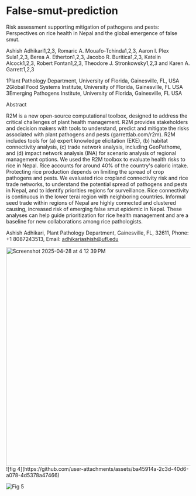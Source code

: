 
# False-smut-prediction

Risk assessment supporting mitigation of pathogens and pests: Perspectives on rice health in Nepal and the global emergence of false smut.

Ashish Adhikari1,2,3,  Romaric A. Mouafo-Tchinda1,2,3, Aaron I. Plex Sula1,2,3, Berea A. Etherton1,2,3, Jacobo R. Buritica1,2,3, Katelin Alcock1,2,3, Robert Fontan1,2,3, Theodore J. Stronkowsky1,2,3 and Karen A. Garrett1,2,3

1Plant Pathology Department, University of Florida, Gainesville, FL, USA
2Global Food Systems Institute, University of Florida, Gainesville, FL USA
3Emerging Pathogens Institute, University of Florida, Gainesville, FL USA



Abstract

R2M is a new open-source computational toolbox, designed to address the critical challenges of plant health management. R2M provides stakeholders and decision makers with tools to understand, predict and mitigate the risks associated with plant pathogens and pests (garrettlab.com/r2m). R2M includes tools for (a) expert knowledge elicitation (EKE), (b) habitat connectivity analysis, (c) trade network analysis, including GeoPathome, and (d) impact network analysis (INA) for scenario analysis of regional management options. We used the R2M toolbox to evaluate health risks to rice in Nepal. Rice accounts for around 40% of the country's caloric intake. Protecting rice production depends on limiting the spread of crop pathogens and pests. We evaluated rice cropland connectivity risk and rice trade networks, to understand the potential spread of pathogens and pests in Nepal, and to identify priorities regions for surveillance. Rice connectivity is continuous in the lower terai region with neighboring countries.  Informal seed trade within regions of Nepal are highly connected and clustered causing, increased risk of emerging false smut epidemic in Nepal. These analyses can help guide prioritization for rice health management and are a baseline for new collaborations among rice pathologists. 

Ashish Adhikari, Plant Pathology Department, Gainesville, FL, 32611, Phone: +1 8087243513,
Email: adhikariashish@ufl.edu

<img width="598" alt="Screenshot 2025-04-28 at 4 12 39 PM" src="https://github.com/user-attachments/assets/95ff5e45-9a56-4d9b-9217-6134552f9402" />
![fig 4](https://github.com/user-attachments/assets/ba45914a-2c3d-40d6-a078-4d5378a47466)

![Fig 5](https://github.com/user-attachments/assets/bb13add8-09a1-4014-8fe0-b16e42ac2562)
